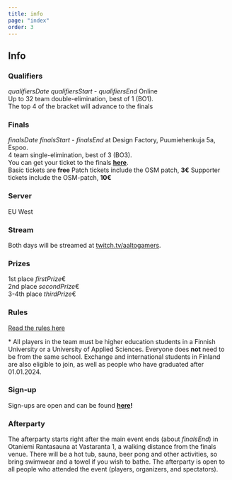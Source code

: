 ```yaml
---
title: info
page: "index"
order: 3
---
```


## Info

### Qualifiers

$qualifiersDate$ $qualifiersStart$ - $qualifiersEnd$ Online  
Up to 32 team double-elimination, best of 1 (BO1).  
The top 4 of the bracket will advance to the finals

### Finals

$finalsDate$ $finalsStart$ - $finalsEnd$ at Design Factory, Puumiehenkuja 5a, Espoo.  
4 team single-elimination, best of 3 (BO3).  
You can get your ticket to the finals **[here]($ticketLink$)**.  
<lx>Basic tickets are **free**</lx>
<lx>Patch tickets include the OSM patch, **3€**</lx>
<lx>Supporter tickets include the OSM-patch, **10€**</lx>

### Server

EU West

### Stream

Both days will be streamed at [twitch.tv/aaltogamers](https://twitch.tv/aaltogamers).

### Prizes

1st place $firstPrize$€  
2nd place $secondPrize$€  
3-4th place $thirdPrize$€

### Rules

[Read the rules here](/rules)  

\* All players in the team must be higher education students in a Finnish University or a University of Applied Sciences. Everyone does **not** need to be from the same school. Exchange and international students in Finland are also eligible to join, as well as people who have graduated after 01.01.2024.



### Sign-up

Sign-ups are open and can be found **[here]($signUpLink$)!**

### Afterparty

The afterparty starts right after the main event ends (about $finalsEnd$) in Otaniemi Rantasauna at Vastaranta 1, a walking distance from the finals venue. There will be a hot tub, sauna, beer pong and other activities, so bring swimwear and a towel if you wish to bathe.
The afterparty is open to all people who attended the event (players, organizers, and spectators).
